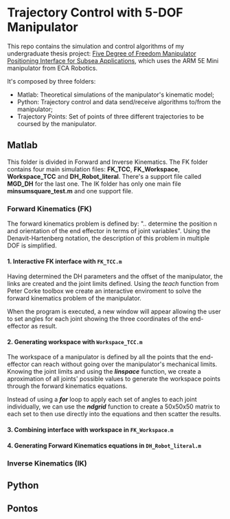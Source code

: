 # Trajectory Control with 5-DOF Manipulator

This repo contains the simulation and control algorithms of my undergraduate thesis project: [Five Degree of Freedom Manipulator Positioning Interface for Subsea Applications](https://www.maxwell.vrac.puc-rio.br/colecao.php?strSecao=resultado&nrSeq=53802@2), which uses the ARM 5E Mini manipulator from ECA Robotics.

It's composed by three folders:

- Matlab: Theoretical simulations of the manipulator's kinematic model;
- Python: Trajectory control and data send/receive algorithms to/from the manipulator;
- Trajectory Points: Set of points of three different trajectories to be coursed by the manipulator.

## Matlab

This folder is divided in Forward and Inverse Kinematics. The FK folder contains four main simulation files: **FK_TCC**, **FK_Workspace**, **Workspace_TCC** and **DH_Robot_literal**. There's a support file called **MGD_DH** for the last one. The IK folder has only one main file **minsumsquare_test.m** and one support file.

### Forward Kinematics (FK)

The forward kinematics problem is defined by: ".. determine the position n and orientation of the end effector in terms of joint variables". Using the Denavit-Hartenberg notation, the description of this problem in multiple DOF is simplified.

#### 1. Interactive FK interface with `FK_TCC.m`

Having determined the DH parameters and the offset of the manipulator, the links are created and the joint limits defined. Using the _teach_ function from Peter Corke toolbox we create an interactive enviroment to solve the forward kinematics problem of the manipulator.

When the program is executed, a new window will appear allowing the user to set angles for each joint showing the three coordinates of the end-effector as result.

#### 2. Generating workspace with `Workspace_TCC.m`

The workspace of a manipulator is defined by all the points that the end-effector can reach without going over the manipulator's mechanical limits. Knowing the joint limits and using the ***linspace*** function, we create a aproximation of all joints' possible values to generate the workspace points through the forward kinematics equations.

Instead of using a ***for*** loop to apply each set of angles to each joint individually, we can use the ***ndgrid*** function to create a 50x50x50 matrix to each set to then use directly into the equations and then scatter the results.

#### 3. Combining interface with workspace in `FK_Workspace.m`

#### 4. Generating Forward Kinematics equations in `DH_Robot_literal.m`

### Inverse Kinematics (IK)

## Python
 
## Pontos

